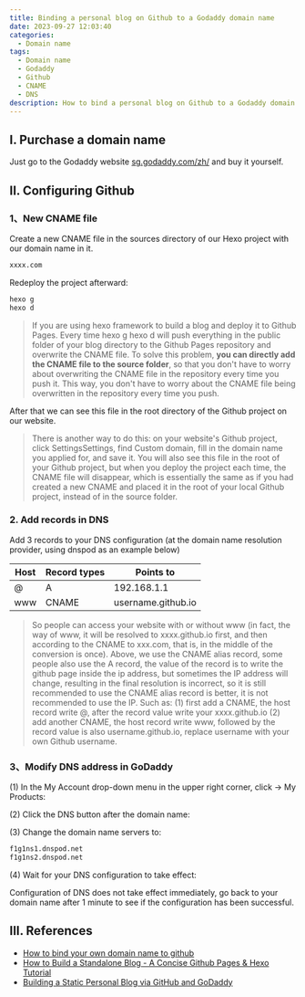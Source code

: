 ```yaml
---
title: Binding a personal blog on Github to a Godaddy domain name
date: 2023-09-27 12:03:40
categories:
  - Domain name
tags:
  - Domain name
  - Godaddy
  - Github
  - CNAME
  - DNS
description: How to bind a personal blog on Github to a Godaddy domain name
---
```


## I. Purchase a domain name

Just go to the Godaddy website [sg.godaddy.com/zh/](https://sg.godaddy.com/zh/) and buy it yourself.

## II. Configuring Github

### 1、New CNAME file

Create a new CNAME file in the sources directory of our Hexo project with our domain name in it.

```txt
xxxx.com
```

Redeploy the project afterward:

```txt
hexo g
hexo d
```

> If you are using hexo framework to build a blog and deploy it to Github Pages.
> Every time hexo g hexo d will push everything in the public folder of your blog directory to the Github Pages repository and overwrite the CNAME file. To solve this problem, **you can directly add the CNAME file to the source folder**, so that you don't have to worry about overwriting the CNAME file in the repository every time you push it. This way, you don't have to worry about the CNAME file being overwritten in the repository every time you push.

After that we can see this file in the root directory of the Github project on our website.

>There is another way to do this: on your website's Github project, click SettingsSettings, find Custom domain, fill in the domain name you applied for, and save it. You will also see this file in the root of your Github project, but when you deploy the project each time, the CNAME file will disappear, which is essentially the same as if you had created a new CNAME and placed it in the root of your local Github project, instead of in the source folder.

### 2. Add records in DNS

Add 3 records to your DNS configuration (at the domain name resolution provider, using dnspod as an example below)

|Host | Record types | Points to|
|----|----|----|
|@ | A | 192.168.1.1|
|www | CNAME | username.github.io|

>So people can access your website with or without www (in fact, the way of www, it will be resolved to xxxx.github.io first, and then according to the CNAME to xxx.com, that is, in the middle of the conversion is once).
>Above, we use the CNAME alias record, some people also use the A record, the value of the record is to write the github page inside the ip address, but sometimes the IP address will change, resulting in the final resolution is incorrect, so it is still recommended to use the CNAME alias record is better, it is not recommended to use the IP.
Such as:
>(1) first add a CNAME, the host record write @, after the record value write your xxxx.github.io
>(2) add another CNAME, the host record write www, followed by the record value is also username.github.io, replace username with your own Github username.

### 3、Modify DNS address in GoDaddy

(1) In the My Account drop-down menu in the upper right corner, click -> My Products:

(2) Click the DNS button after the domain name:

(3) Change the domain name servers to:

```txt
f1g1ns1.dnspod.net 
f1g1ns2.dnspod.net

```

(4) Wait for your DNS configuration to take effect:

Configuration of DNS does not take effect immediately, go back to your domain name after 1 minute to see if the configuration has been successful.

## III. References

- [How to bind your own domain name to github](https://www.zhihu.com/question/31377141)
- [How to Build a Standalone Blog - A Concise Github Pages & Hexo Tutorial](http://www.jianshu.com/p/05289a4bc8b2)
- [Building a Static Personal Blog via GitHub and GoDaddy](http://www.cnblogs.com/openxxs/p/5950598.html?utm_source=itdadao&utm_medium=referral)
